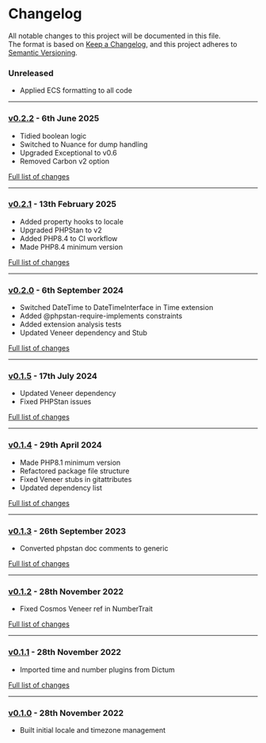 # Changelog

All notable changes to this project will be documented in this file.<br>
The format is based on [Keep a Changelog](https://keepachangelog.com/en/1.0.0/),
and this project adheres to [Semantic Versioning](https://semver.org/spec/v2.0.0.html).

### Unreleased
- Applied ECS formatting to all code

---

### [v0.2.2](https://github.com/decodelabs/cosmos/commits/v0.2.2) - 6th June 2025

- Tidied boolean logic
- Switched to Nuance for dump handling
- Upgraded Exceptional to v0.6
- Removed Carbon v2 option

[Full list of changes](https://github.com/decodelabs/cosmos/compare/v0.2.1...v0.2.2)

---

### [v0.2.1](https://github.com/decodelabs/cosmos/commits/v0.2.1) - 13th February 2025

- Added property hooks to locale
- Upgraded PHPStan to v2
- Added PHP8.4 to CI workflow
- Made PHP8.4 minimum version

[Full list of changes](https://github.com/decodelabs/cosmos/compare/v0.2.0...v0.2.1)

---

### [v0.2.0](https://github.com/decodelabs/cosmos/commits/v0.2.0) - 6th September 2024

- Switched DateTime to DateTimeInterface in Time extension
- Added @phpstan-require-implements constraints
- Added extension analysis tests
- Updated Veneer dependency and Stub

[Full list of changes](https://github.com/decodelabs/cosmos/compare/v0.1.5...v0.2.0)

---

### [v0.1.5](https://github.com/decodelabs/cosmos/commits/v0.1.5) - 17th July 2024

- Updated Veneer dependency
- Fixed PHPStan issues

[Full list of changes](https://github.com/decodelabs/cosmos/compare/v0.1.4...v0.1.5)

---

### [v0.1.4](https://github.com/decodelabs/cosmos/commits/v0.1.4) - 29th April 2024

- Made PHP8.1 minimum version
- Refactored package file structure
- Fixed Veneer stubs in gitattributes
- Updated dependency list

[Full list of changes](https://github.com/decodelabs/cosmos/compare/v0.1.3...v0.1.4)

---

### [v0.1.3](https://github.com/decodelabs/cosmos/commits/v0.1.3) - 26th September 2023

- Converted phpstan doc comments to generic

[Full list of changes](https://github.com/decodelabs/cosmos/compare/v0.1.2...v0.1.3)

---

### [v0.1.2](https://github.com/decodelabs/cosmos/commits/v0.1.2) - 28th November 2022

- Fixed Cosmos Veneer ref in NumberTrait

[Full list of changes](https://github.com/decodelabs/cosmos/compare/v0.1.1...v0.1.2)

---

### [v0.1.1](https://github.com/decodelabs/cosmos/commits/v0.1.1) - 28th November 2022

- Imported time and number plugins from Dictum

[Full list of changes](https://github.com/decodelabs/cosmos/compare/v0.1.0...v0.1.1)

---

### [v0.1.0](https://github.com/decodelabs/cosmos/commits/v0.1.0) - 28th November 2022

- Built initial locale and timezone management
